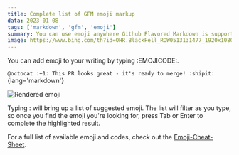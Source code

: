 ```yaml
---
title: Complete list of GFM emoji markup
data: 2023-01-08
tags: ['markdown', 'gfm', 'emoji']
summary: You can use emoji anywhere Github Flavored Markdown is supported.You can add emoji to your writing by typing :EMOJICODE:.
image: https://www.bing.com/th?id=OHR.BlackFell_ROW0513131477_1920x1080.jpg&rf=LaDigue_1920x1080.jpg&qlt=50
---
```


You can add emoji to your writing by typing :EMOJICODE:.

`@octocat :+1: This PR looks great - it's ready to merge! :shipit:`{lang='markdown'}

![Rendered emoji](https://docs.github.com/assets/cb-7184/images/help/writing/emoji-rendered.png)

Typing : will bring up a list of suggested emoji. The list will filter as you type, so once you find the emoji you're looking for, press Tab or Enter to complete the highlighted result.

For a full list of available emoji and codes, check out the [Emoji-Cheat-Sheet](https://github.com/ikatyang/emoji-cheat-sheet/blob/master/README.md).
